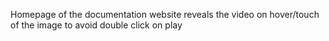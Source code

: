 Homepage of the documentation website reveals the video on hover/touch of the image to avoid double click on play